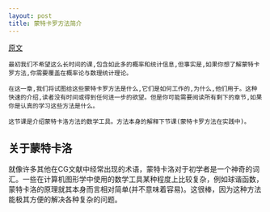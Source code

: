 ```yaml
---
layout: post
title: 蒙特卡罗方法简介
---
```

[原文](https://www.scratchapixel.com/lessons/mathematics-physics-for-computer-graphics/monte-carlo-methods-mathematical-foundations)
```
最初我们不希望这么长时间的课,包含如此多的概率和统计信息,但事实是,如果你想了解蒙特卡罗方法,你需要覆盖在概率论与数理统计理论。

在这一章,我们将试图给这些蒙特卡罗方法是什么,它们是如何工作的,为什么,他们用于。这种快速的介绍,读者没有时间或得到任何进一步的欲望。但是你可能需要阅读所有剩下的章节,如果你是认真的学习这些方法是什么。

这节课是介绍蒙特卡洛方法的数学工具。方法本身的解释下节课(蒙特卡罗方法在实践中)。
```

## 关于蒙特卡洛
就像许多其他在CG文献中经常出现的术语，蒙特卡洛对于初学者是一个神奇的词汇。一些在计算机图形学中使用的数学工具某种程度上比较复杂，例如球谐函数，蒙特卡洛的原理就其本身而言相对简单(并不意味着容易)。这很棒，因为这种方法能极其方便的解决各种复杂的问题。
